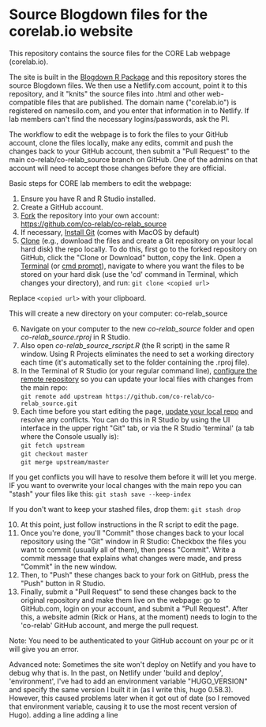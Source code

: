# Source Blogdown files for the corelab.io website
This repository contains the source files for the CORE Lab webpage (corelab.io).

The site is built in the [Blogdown R Package](https://bookdown.org/yihui/blogdown/) and this repository stores the source Blogdown files. We then use a Netlify.com account, point it to this repository, and it "knits" the source files into .html and other web-compatible files that are published. The domain name ("corelab.io") is registered on namesilo.com, and you enter that information in to Netlify. If lab members can't find the necessary logins/passwords, ask the PI.

The workflow to edit the webpage is to fork the files to your GitHub account, clone the files locally, make any edits, commit and push the changes back to your GitHub account, then submit a "Pull Request" to the main co-relab/co-relab_source branch on GitHub. One of the admins on that account will need to accept those changes before they are official.

Basic steps for CORE lab members to edit the webpage:  

1. Ensure you have R and R Studio installed.  
2. Create a GitHub account.   
3. [Fork](https://help.github.com/articles/fork-a-repo/) the repository into your own account:  
https://github.com/co-relab/co-relab_source  
4. If necessary, [Install Git](https://help.github.com/articles/set-up-git/) (comes with MacOS by default)  
5. [Clone](https://help.github.com/articles/cloning-a-repository/) (e.g., download the files and create a Git repository on your local hard disk) the repo locally. To do this, first go to the forked repository on GitHub, click the "Clone or Download" button, copy the link. 
Open a [Terminal](http://blog.teamtreehouse.com/introduction-to-the-mac-os-x-command-line) (or [cmd prompt](https://www.howtogeek.com/235101/10-ways-to-open-the-command-prompt-in-windows-10/)), navigate to where you want the files to be stored on your hard disk (use the 'cd' command in Terminal, which changes your directory), and run:
`git clone <copied url>`

Replace `<copied url>` with your clipboard.

This will create a new directory on your computer: co-relab_source

6. Navigate on your computer to the new *co-relab_source* folder and open *co-relab_source.rproj* in R Studio. 
7. Also open *co-relab_source_rscript.R* (the R script) in the same R window. Using R Projects eliminates the need to set a working directory each time (it's automatically set to the folder containing the .rproj file).
8. In the Terminal of R Studio (or your regular command line), [configure the remote repository](https://help.github.com/articles/configuring-a-remote-for-a-fork/) so you can update your local files with changes from the main repo:  
`git remote add upstream https://github.com/co-relab/co-relab_source.git`
9. Each time before you start editing the page, [update your local repo](https://help.github.com/articles/syncing-a-fork/) and resolve any conflicts. You can do this in R Studio by using the UI interface in the upper right "Git" tab, or via the R Studio 'terminal' (a tab where the Console usually is):  
`git fetch upstream`  
`git checkout master`  
`git merge upstream/master`

If you get conflicts you will have to resolve them before it will let you merge. IF you want to overwrite your local changes with the main repo you can "stash" your files like this:
`git stash save --keep-index`

If you don't want to keep your stashed files, drop them:
`git stash drop`

10. At this point, just follow instructions in the R script to edit the page.  
11. Once you're done, you'll "Commit" those changes back to your local repository using the "Git" window in R Studio: Checkbox the files you want to commit (usually all of them), then press "Commit". Write a commit message that explains what changes were made, and press "Commit" in the new window.  
12. Then, to "Push" these changes back to your fork on GitHub, press the "Push" button in R Studio.  
13. Finally, submit a "Pull Request" to send these changes back to the original repository and make them live on the webpage: go to GitHub.com, login on your account, and submit a "Pull Request". After this, a website admin (Rick or Hans, at the moment) needs to login to the 'co-relab' GitHub account, and merge the pull request.  

Note: You need to be authenticated to your GitHub account on your pc or it will give you an error.

Advanced note: Sometimes the site won't deploy on Netlify and you have to debug why that is. In the past, on Netlify under 'build and deploy', 'environment', I've had to add an environment variable "HUGO_VERSION" and specify the same version I built it in (as I write this, hugo 0.58.3). However, this caused problems later when it got out of date (so I removed that environment variable, causing it to use the most recent version of Hugo).
adding a line
adding a line
